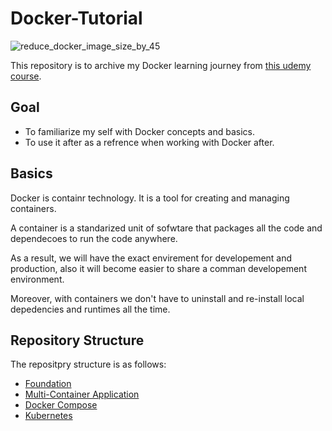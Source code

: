 ﻿# Docker-Tutorial
 
![reduce_docker_image_size_by_45](https://user-images.githubusercontent.com/73353537/196525351-4d791e8e-e922-4e5f-a16b-27c6fd1c1247.jpg)


This repository is to archive my Docker learning journey from [this udemy course](https://www.udemy.com/course/docker-kubernetes-the-practical-guide).

## Goal

- To familiarize my self with Docker concepts and basics.
- To use it after as a refrence when working with Docker after.

## Basics

Docker is containr technology. It is a tool for creating and managing containers.

A container is a standarized unit of sofwtare that packages all the code and dependecoes to run the code anywhere. 

As a result, we will have the exact envirement for developement and production, also it will become easier to share a comman developement environment.

Moreover, with containers we don't have to uninstall and re-install local depedencies and runtimes all the time.

## Repository Structure

The repositpry structure is as follows:
- [Foundation](./Foundation)
- [Multi-Container Application](https://github.com/Khaliladib11/Docker-Tutorial/tree/main/Multi-Container%20Application)
- [Docker Compose](https://github.com/Khaliladib11/Docker-Tutorial/tree/main/Docker%20Compose)
- [Kubernetes](./Kubernetes)

